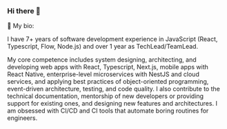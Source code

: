 ### Hi there 👋

🔎 My bio:

I have 7+ years of software development experience in JavaScript (React, Typescript, Flow, Node.js) and over 1 year as TechLead/TeamLead. 

My core competence includes system designing, architecting, and developing web apps with React, Typescript, Next.js, mobile apps with React Native, enterprise-level microservices with NestJS and cloud services, and applying best practices of object-oriented programming, event-driven architecture, testing, and code quality. 
I also contribute to the technical documentation, mentorship of new developers or providing support for existing ones, and designing new features and architectures. I am obsessed with CI/CD and CI tools that automate boring routines for engineers. 

<!--
**dshuvalov/dshuvalov** is a ✨ _special_ ✨ repository because its `README.md` (this file) appears on your GitHub profile.

Here are some ideas to get you started:

- 🔭 I’m currently working on ...
- 🌱 I’m currently learning ...
- 👯 I’m looking to collaborate on ...
- 🤔 I’m looking for help with ...
- 💬 Ask me about ...
- 📫 How to reach me: ...
- 😄 Pronouns: ...
- ⚡ Fun fact: ...
-->

